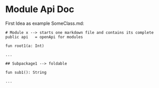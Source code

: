 # Module Api Doc


First Idea as example SomeClass.md:
```
# Module x --> starts one markdown file and contains its complete public api   = openApi for modules

fun root1(a: Int)

...

## Subpackage1 --> foldable

fun sub1(): String

...

```
